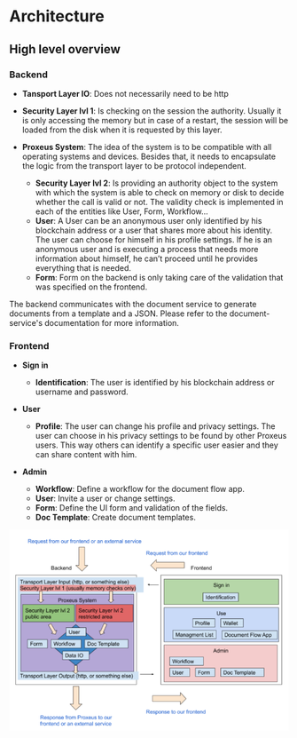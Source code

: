 # Architecture

## High level overview


### Backend

- **Tansport Layer IO**: Does not necessarily need to be http

- **Security Layer lvl 1**: Is checking on the session the authority. Usually it is only accessing the memory but in case of a restart, the session will be loaded from the disk when it is requested by this layer.

- **Proxeus System**: The idea of the system is to be compatible with all operating systems and devices. Besides that, it needs to encapsulate the logic from the transport layer to be protocol independent.
    - **Security Layer lvl 2**: Is providing an authority object to the system with which the system is able to check on memory or disk to decide whether the call is valid or not. The validity check is implemented in each of the entities like User, Form, Workflow… 
    - **User**: A User can be an anonymous user only identified by his blockchain address or a user that shares more about his identity. The user can choose for himself in his profile settings. If he is an anonymous user and is executing a process that needs more information about himself, he can’t proceed until he provides everything that is needed. 
    - **Form**:  Form on the backend is only taking care of the validation that was specified on the frontend.

The backend communicates with the document service to generate documents from a template and a JSON.
Please refer to the document-service's documentation for more information.

### Frontend
- **Sign in**
    - **Identification**: The user is identified by his blockchain address or username and password.
    
- **User**
    - **Profile**: The user can change his profile and privacy settings. The user can choose in his privacy settings to be found by other Proxeus users. This way others can identify a specific user easier and they can share content with him.


- **Admin**
    - **Workflow**: Define a workflow for the document flow app.
    - **User**: Invite a user or change settings.
    - **Form**: Define the UI form and validation of the fields.
    - **Doc Template**: Create document templates.

![architecture](_media/architecture.png)
